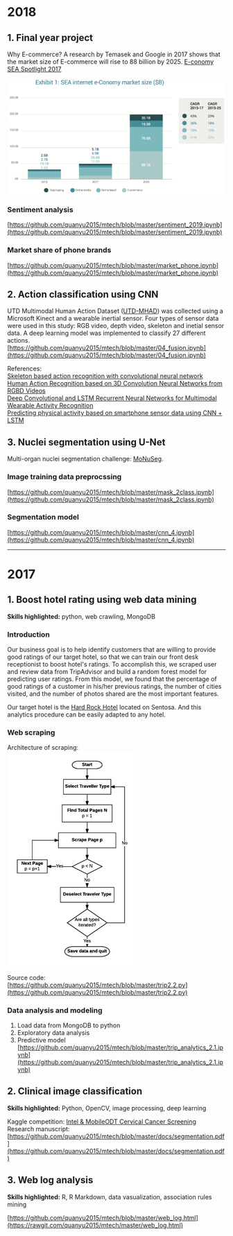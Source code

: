 # 2018
## 1. Final year project
Why E-commerce? A research by Temasek and Google in 2017 shows that the market size of E-commerce will rise to 88 billion by 2025. [E-conomy SEA Spotlight 2017](https://www.blog.google/documents/16/Google-Temasek_e-Conomy_SEA_Spotlight_2017.pdf)   
     
<img src="/docs/market.png" width = "650">    

### Sentiment analysis
[https://github.com/quanyu2015/mtech/blob/master/sentiment_2019.ipynb](https://github.com/quanyu2015/mtech/blob/master/sentiment_2019.ipynb)

### Market share of phone brands
[https://github.com/quanyu2015/mtech/blob/master/market_phone.ipynb](https://github.com/quanyu2015/mtech/blob/master/market_phone.ipynb)

## 2. Action classification using CNN 
UTD Multimodal Human Action Dataset ([UTD-MHAD](http://www.utdallas.edu/~cxc123730/UTD-MHAD.html)) was collected using a Microsoft Kinect and a wearable inertial sensor. Four types of sensor data were used in this study: RGB video, depth video, skeleton and inetial sensor data. A deep learning model was implemented to classify 27 different actions.     
[https://github.com/quanyu2015/mtech/blob/master/04_fusion.ipynb](https://github.com/quanyu2015/mtech/blob/master/04_fusion.ipynb)
    
References:   
[Skeleton based action recognition with convolutional neural network](https://ieeexplore.ieee.org/document/7486569)  
[Human Action Recognition based on 3D Convolution Neural Networks from RGBD Videos](http://wscg.zcu.cz/WSCG2018/Poster/P31-full.PDF)  
[Deep Convolutional and LSTM Recurrent Neural Networks for Multimodal Wearable Activity Recognition](https://www.mdpi.com/1424-8220/16/1/115/htm)    
[Predicting physical activity based on smartphone sensor data using CNN + LSTM](https://blog.goodaudience.com/predicting-physical-activity-based-on-smartphone-sensor-data-using-cnn-lstm-9182dd13b6bc)



## 3. Nuclei segmentation using U-Net
Multi-organ nuclei segmentation challenge: [MoNuSeg](https://monuseg.grand-challenge.org/).
### Image training data preprocssing
[https://github.com/quanyu2015/mtech/blob/master/mask_2class.ipynb](https://github.com/quanyu2015/mtech/blob/master/mask_2class.ipynb)

### Segmentation model   
[https://github.com/quanyu2015/mtech/blob/master/cnn_4.ipynb](https://github.com/quanyu2015/mtech/blob/master/cnn_4.ipynb)

---  
# 2017   
## 1. Boost hotel rating using web data mining  
**Skills highlighted:** python, web crawling, MongoDB
### Introduction  
Our business goal is to help identify customers that are willing to provide good ratings of our target hotel, so that we can train our front desk receptionist to boost hotel's ratings. To accomplish this, we scraped user and review data from TripAdvisor and build a random forest model for predicting user ratings. From this model, we found that the percentage of good ratings of a customer in his/her previous ratings, the number of cities visited, and the number of photos shared are the most important features.  
  
Our target hotel is the [Hard Rock Hotel](https://www.tripadvisor.com.sg/Hotel_Review-g294264-d1447339-Reviews-Hard_Rock_Hotel_Singapore-Sentosa_Island.html) located on Sentosa. And this analytics procedure can be easily adapted to any hotel.

### Web scraping
Architecture of scraping:  
<img src="/docs/trip.png" width = "300">  
  
Source code:  
[https://github.com/quanyu2015/mtech/blob/master/trip2.2.py](https://github.com/quanyu2015/mtech/blob/master/trip2.2.py)

### Data analysis and modeling
1. Load data from MongoDB to python
2. Exploratory data analysis
3. Predictive model     
[https://github.com/quanyu2015/mtech/blob/master/trip_analytics_2.1.ipynb](https://github.com/quanyu2015/mtech/blob/master/trip_analytics_2.1.ipynb)

## 2. Clinical image classification   
**Skills highlighted:** Python, OpenCV, image processing, deep learning   

Kaggle competition: [Intel & MobileODT Cervical Cancer Screening](https://www.kaggle.com/c/intel-mobileodt-cervical-cancer-screening)  
Research manuscript:     
[https://github.com/quanyu2015/mtech/blob/master/docs/segmentation.pdf](https://github.com/quanyu2015/mtech/blob/master/docs/segmentation.pdf)   

## 3. Web log analysis
**Skills highlighted:** R, R Markdown, data vasualization, association rules mining   

[https://github.com/quanyu2015/mtech/blob/master/web_log.html](https://rawgit.com/quanyu2015/mtech/master/web_log.html)


